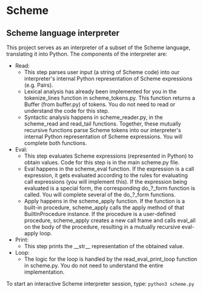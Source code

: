 # Scheme
## Scheme language interpreter
This project serves as an interpreter of a subset of the Scheme language, translating it into Python. 
The components of the interpreter are:
- Read: 
  - This step parses user input (a string of Scheme code) into our interpreter's internal Python representation of Scheme expressions (e.g. Pairs).
  - Lexical analysis has already been implemented for you in the tokenize_lines function in scheme_tokens.py. This function returns a Buffer (from buffer.py) of tokens. You do not need to read or understand the code for this step.
  - Syntactic analysis happens in scheme_reader.py, in the scheme_read and read_tail functions. Together, these mutually recursive functions parse Scheme tokens into our interpreter's internal Python representation of Scheme expressions. You will complete both functions.
- Eval:
  - This step evaluates Scheme expressions (represented in Python) to obtain values. Code for this step is in the main scheme.py file.
  - Eval happens in the scheme_eval function. If the expression is a call expression, it gets evaluated according to the rules for evaluating call expressions (you will implement this). If the expression being evaluated is a special form, the corresponding do\_?\_form function is called. You will complete several of the do\_?\_form functions.
  - Apply happens in the scheme_apply function. If the function is a built-in procedure, scheme_apply calls the apply method of that BuiltInProcedure instance. If the procedure is a user-defined procedure, scheme_apply creates a new call frame and calls eval\_all on the body of the procedure, resulting in a mutually recursive eval-apply loop.
- Print:
  - This step prints the \_\_str\_\_ representation of the obtained value.
- Loop:
  - The logic for the loop is handled by the read_eval_print_loop function in scheme.py. You do not need to understand the entire implementation.
  
To start an interactive Scheme interpreter session, type:
`python3 scheme.py`
